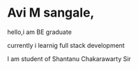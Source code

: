 # Avi M sangale,

hello,i am BE graduate

currently i learnig full stack development 

I am student of Shantanu  Chakarawarty Sir
